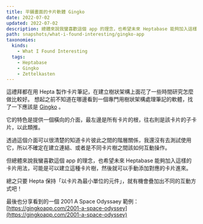```yaml
---
title: 平鋪畫面的卡片軟體 Gingko
date: 2022-07-02
updated: 2022-07-02
description: 總體來說我蠻喜歡這個 app 的理念，也希望未來 Heptabase 能夠加入這樣的卡片用法，可能是可以建立這種卡片樹，然後就可以手動添加對應的卡片進來。
path: snapshots/what-i-found-interesting/gingko-app
taxonomies:
  kinds: 
    - What I Found Interesting
  tags: 
    - Heptabase
    - Gingko
    - Zettelkasten
---
```


這禮拜都在用 Hepta 製作卡片筆記，在建立樹狀架構上面花了一些時間研究怎麼做比較好。 想起之前不知道在哪邊看到一個專門用樹狀架構處理筆記的軟體，找了一下應該是 [Gingko](https://gingkowriter.com/) 。

它的特色是提供一個橫向的介面，最左邊是所有卡片的根，往右則是該卡片的子卡片，以此類推。

透過這個介面可以很清楚的知道卡片彼此之間的階層關係，我還沒有去測試使用它，所以不確定在建立連結、或者是不同卡片樹之間該如何互動操作。

但總體來說我蠻喜歡這個 app 的理念，也希望未來 Heptabase 能夠加入這樣的卡片用法，可能是可以建立這種卡片樹，然後就可以手動添加對應的卡片進來。

總之只要 Hepta 保持「以卡片為最小單位的元件」，就有機會疊加出不同的互動方式吧！ 

最後也分享看到的一個 2001 A Space Odyssaey 範例： [https://gingkoapp.com/2001-a-space-odyssey](https://gingkoapp.com/2001-a-space-odyssey)